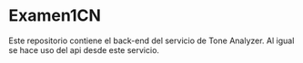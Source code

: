 # Examen1CN
 Este repositorio contiene el back-end del servicio de Tone Analyzer. Al igual se hace uso del api desde este servicio.

